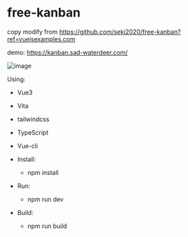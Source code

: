 # free-kanban

copy modify from https://github.com/seki2020/free-kanban?ref=vuejsexamples.com   

demo: https://kanban.sad-waterdeer.com/   


![image](https://user-images.githubusercontent.com/46511237/185743780-97b6b01a-4043-49e7-8ca0-3ebf5bb3ffb8.png)   



Using:
- Vue3
- Vita
- tailwindcss
- TypeScript
- Vue-cli

- Install:
  - npm install
- Run:
  - npm run dev 
- Build:
  - npm run build
